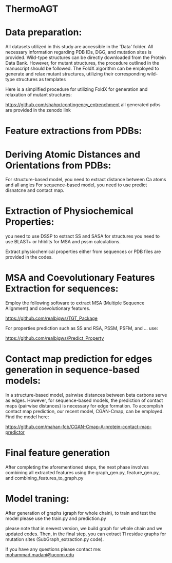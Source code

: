 # ThermoAGT
# Data preparation:

All datasets utilized in this study are accessible in the 'Data' folder. All necessary information regarding PDB IDs, DGG, and mutation sites is provided. Wild-type structures can be directly downloaded from the Protein Data Bank. However, for mutant structures, the procedure outlined in the manuscript should be followed. The FoldX algorithm can be employed to generate and relax mutant structures, utilizing their corresponding wild-type structures as templates

Here is a simplified procedure for utilizing FoldX for generation and relaxation of mutant structures:

https://github.com/shahpr/contingency_entrenchment
all generated pdbs are provided in the zenodo link
# Feature extractions from PDBs:

# Deriving Atomic Distances and Orientations from PDBs:

For structure-based model, you need to extract distance between Ca atoms and all angles 
For sequence-based model, you need to use predict disnatcne and contact map. 

# Extraction of Physiochemical Properties:

you need to use DSSP to extract SS and SASA for structures
you need to use BLAST+ or hhblits for MSA and pssm calculations.

Extract physiochemical properties either from sequences or PDB files are provided in the codes.

# MSA and Coevolutionary Features Extraction for sequences:

Employ the following software to extract MSA (Multiple Sequence Alignment) and coevolutionary features.

https://github.com/realbigws/TGT_Package

For properties prediction such as SS and RSA, PSSM, PSFM, and ... use:

https://github.com/realbigws/Predict_Property
# Contact map prediction for edges generation in sequence-based models:
In a structure-based model, pairwise distances between beta carbons serve as edges. However, for sequence-based models, the prediction of contact maps (pairwise distances) is necessary for edge formation. To accomplish contact map prediction, our recent model, CGAN-Cmap, can be employed. Find the model here:

https://github.com/mahan-fcb/CGAN-Cmap-A-protein-contact-map-predictor

# Final feature generation
After completing the aforementioned steps, the next phase involves combining all extracted features using the graph_gen.py, feature_gen.py, and combining_features_to_graph.py



# Model traning: 

After generation of graphs (graph for whole chain), to train and test the model please use the train.py and prediction.py

please note that in newest version, we build graph for whole chain and we updated codes. Then, in the final step, you can extract 11 residue graphs for mutation sites (SubGraph_extraction.py code). 

If you have any questions please contact me: mohammad.madani@uconn.edu

